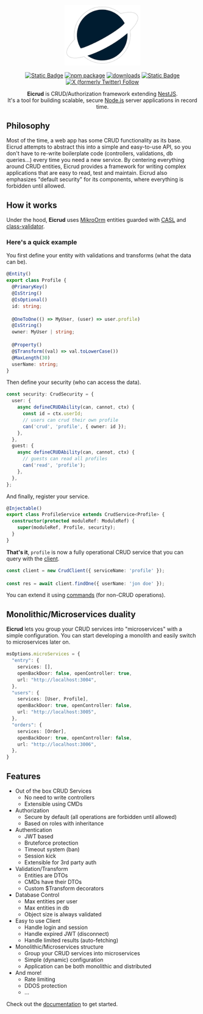 <p align="center">
  <img width="200" src="https://raw.githubusercontent.com/eicrud/eicrud/develop/docs/planet.svg" alt="@eicrud/eicrud logo">
</p>
<p align="center">
  <a href="https://docs.eicrud.com" target="_blank"><img alt="Static Badge" src="https://img.shields.io/badge/Documentation-purple"></a>
  <a href="https://npmjs.com/package/@eicrud/core" target="_blank"><img src="https://img.shields.io/npm/v/%40eicrud%2Fcore?color=%232AAA8A%09" alt="npm package"></a>
  <a href="https://npmjs.com/package/@eicrud/core" target="_blank"><img src="https://img.shields.io/npm/dw/%40eicrud%2Fcore.svg" alt="downloads"></a>
  <!--<a href="https://npmjs.com/package/@eicrud/core" target="_blank"><img alt="NPM Unpacked Size" src="https://img.shields.io/npm/unpacked-size/%40eicrud%2Fcore"></a>-->
  <a href="https://discord.gg/VaGPqE7bn9" target="_blank"><img alt="Static Badge" src="https://img.shields.io/badge/Discord-%235865F2"></a>
  <a href="https://x.com/eicrud" target="_blank"><img alt="X (formerly Twitter) Follow" src="https://img.shields.io/twitter/follow/eicrud"></a>
</p>
<p align="center"><b>Eicrud</b> is CRUD/Authorization framework extending <a href="https://github.com/nestjs/nest" target="_blank">NestJS</a>.<br/> It's a tool for building scalable, secure <a href="https://nodejs.org" target="_blank">Node.js</a> server applications in record time.</p>

## Philosophy

Most of the time, a web app has some CRUD functionality as its base. Eicrud attempts to abstract this into a simple and easy-to-use API, so you don't have to re-write boilerplate code (controllers, validations, db queries...) every time you need a new service. By centering everything around CRUD entities, Eicrud provides a framework for writing complex applications that are easy to read, test and maintain. Eicrud also emphasizes "default security" for its components, where everything is forbidden until allowed.

## How it works

Under the hood, **Eicrud** uses [MikroOrm](https://mikro-orm.io/) entities guarded with [CASL](https://casl.js.org) and [class-validator](https://github.com/typestack/class-validator).

### Here's a quick example 
You first define your entity with validations and transforms (what the data can be).

```typescript
@Entity()
export class Profile {
  @PrimaryKey()
  @IsString()
  @IsOptional()
  id: string;

  @OneToOne(() => MyUser, (user) => user.profile)
  @IsString()
  owner: MyUser | string;

  @Property()
  @$Transform((val) => val.toLowerCase())
  @MaxLength(30)
  userName: string;
}
```

Then define your security (who can access the data).

```typescript
const security: CrudSecurity = {
  user: {
    async defineCRUDAbility(can, cannot, ctx) {
      const id = ctx.userId;
      // users can crud their own profile
      can('crud', 'profile', { owner: id });
    },
  },
  guest: {
    async defineCRUDAbility(can, cannot, ctx) {
      // guests can read all profiles
      can('read', 'profile');
    },
  },
};
```

And finally, register your service.

```typescript
@Injectable()
export class ProfileService extends CrudService<Profile> {
  constructor(protected moduleRef: ModuleRef) {
    super(moduleRef, Profile, security);
  }
}
```

**That's it**, `profile` is now a fully operational CRUD service that you can query with the [client](https://docs.eicrud.com/client/setup/).

```typescript
const client = new CrudClient({ serviceName: 'profile' });

const res = await client.findOne({ userName: 'jon doe' });
```

You can extend it using [commands](https://docs.eicrud.com/services/commands/) (for non-CRUD operations).

## Monolithic/Microservices duality

**Eicrud** lets you group your CRUD services into "microservices" with a simple configuration. You can start developing a monolith and easily switch to microservices later on.

```typescript
msOptions.microServices = {
  "entry": {
    services: [],
    openBackDoor: false, openController: true,
    url: "http://localhost:3004",
  },
  "users": {
    services: [User, Profile],
    openBackDoor: true, openController: false,
    url: "http://localhost:3005",
  },
  "orders": {
    services: [Order],
    openBackDoor: true, openController: false,
    url: "http://localhost:3006",
  },
}
```

## Features

- Out of the box CRUD Services
  - No need to write controllers
  - Extensible using CMDs
- Authorization
  - Secure by default (all operations are forbidden until allowed)
  - Based on roles with inheritance
- Authentication
  - JWT based
  - Bruteforce protection
  - Timeout system (ban)
  - Session kick
  - Extensible for 3rd party auth
- Validation/Transform
  - Entities are DTOs
  - CMDs have their DTOs
  - Custom $Transform decorators
- Database Control
  - Max entities per user
  - Max entities in db
  - Object size is always validated
- Easy to use Client
  - Handle login and session
  - Handle expired JWT (disconnect)
  - Handle limited results (auto-fetching)
- Monolithic/Microservices structure
  - Group your CRUD services into microservices
  - Simple (dynamic) configuration
  - Application can be both monolithic and distributed
- And more!
  - Rate limiting
  - DDOS protection
  - ...

Check out the [documentation](https://docs.eicrud.com/installation) to get started.
